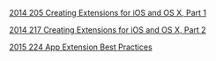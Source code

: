 



[2014 205 Creating Extensions for iOS and OS X, Part 1](https://developer.apple.com/videos/play/wwdc2014/205/)

[2014 217 Creating Extensions for iOS and OS X, Part 2](https://developer.apple.com/videos/play/wwdc2014/217/)


[2015 224 App Extension Best Practices](https://developer.apple.com/videos/play/wwdc2015/224/)

